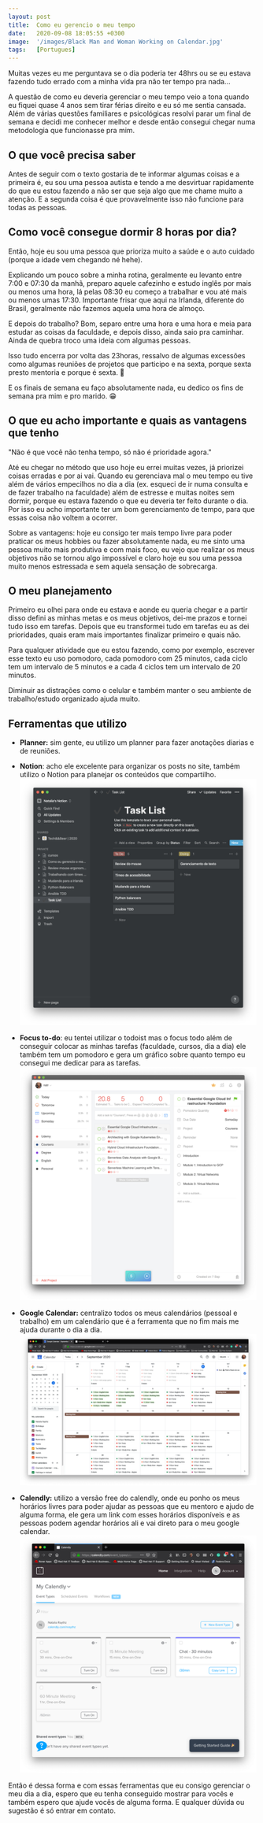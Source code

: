 ```yaml
---
layout: post
title:  Como eu gerencio o meu tempo
date:   2020-09-08 18:05:55 +0300
image:  '/images/Black Man and Woman Working on Calendar.jpg'
tags:   [Portugues]
---
```

Muitas vezes eu me perguntava se o dia poderia ter 48hrs ou se eu estava fazendo tudo errado com a minha vida pra não ter tempo pra nada... 

A questão de como eu deveria gerenciar o meu tempo veio a tona quando eu fiquei quase 4 anos sem tirar férias direito e eu só me sentia cansada. Além de várias questões familiares e psicológicas resolvi parar um final de semana e decidi me conhecer melhor e desde então consegui chegar numa metodologia que funcionasse pra mim. 

## O que você precisa saber

Antes de seguir com o texto gostaria de te informar algumas coisas e a primeira é, eu sou uma pessoa autista e tendo a me desvirtuar rapidamente do que eu estou fazendo a não ser que seja algo que me chame muito a atenção. E a segunda coisa é que provavelmente isso não funcione para todas as pessoas. 

## Como você consegue dormir 8 horas por dia?

Então, hoje eu sou uma pessoa que prioriza muito a saúde e o auto cuidado (porque a idade vem chegando né hehe).

Explicando um pouco sobre a minha rotina, geralmente eu levanto entre 7:00 e 07:30 da manhã, preparo aquele cafezinho e estudo inglês por mais ou menos uma hora, lá pelas 08:30 eu começo a trabalhar e vou até mais ou menos umas 17:30. Importante frisar que aqui na Irlanda, diferente do Brasil, geralmente não fazemos aquela uma hora de almoço. 

E depois do trabalho? Bom, separo entre uma hora e uma hora e meia para estudar as coisas da faculdade, e depois disso, ainda saio pra caminhar. Ainda de quebra troco uma ideia com algumas pessoas. 

Isso tudo encerra por volta das 23horas, ressalvo de algumas excessões como algumas reuniões de projetos que participo e na sexta, porque sexta presto mentoria e porque é sexta. 😬

E os finais de semana eu faço absolutamente nada, eu dedico os fins de semana pra mim e pro marido. 😁

## O que eu acho importante e quais as vantagens que tenho

"Não é que você não tenha tempo, só não é prioridade agora."

Até eu chegar no método que uso hoje eu errei muitas vezes, já priorizei coisas erradas e por ai vai. Quando eu gerenciava mal o meu tempo eu tive além de vários empecilhos no dia a dia (ex. esqueci de ir numa consulta e de fazer trabalho na faculdade) além de estresse e muitas noites sem dormir, porque eu estava fazendo o que eu  deveria ter feito durante o dia. Por isso eu acho importante ter um bom gerenciamento de tempo, para que essas coisa não voltem a ocorrer. 

Sobre as vantagens: hoje eu consigo ter mais tempo livre para poder praticar os meus hobbies ou fazer absolutamente nada, eu me sinto uma pessoa muito mais produtiva e com mais foco, eu vejo que realizar os meus objetivos não se tornou algo impossível e claro hoje eu sou uma pessoa muito menos estressada e sem aquela sensação de sobrecarga. 

## O meu planejamento

Primeiro eu olhei para onde eu estava e aonde eu queria chegar e a partir disso defini as minhas metas e os meus objetivos, dei-me prazos e tornei tudo isso em tarefas. Depois que eu transformei tudo em tarefas eu as dei prioridades, quais eram mais importantes finalizar primeiro e quais não. 

Para qualquer atividade que eu estou fazendo, como por exemplo, escrever esse texto eu uso pomodoro, cada pomodoro com 25 minutos, cada ciclo tem um intervalo de 5 minutos e a cada 4 ciclos tem um intervalo de 20 minutos. 

Diminuir as distrações como o celular e também manter o seu ambiente de trabalho/estudo organizado ajuda muito. 

## Ferramentas que utilizo

- **Planner:** sim gente, eu utilizo um planner para fazer anotações diarias e de reuniões.
- **Notion**: acho ele excelente para organizar os posts no site, também utilizo o Notion para planejar os conteúdos que compartilho.
![notion](/images/notion.png)

- **Focus to-do**: eu tentei utilizar o todoist mas o focus todo além de conseguir colocar as minhas tarefas (faculdade, cursos, dia a dia) ele também tem um pomodoro e gera um gráfico sobre quanto tempo eu consegui me dedicar para as tarefas.
![focus](/images/focus.png)

- **Google Calendar:** centralizo todos os meus calendários (pessoal e trabalho) em um calendário que é a ferramenta que no fim mais me ajuda durante o dia a dia.
![calendar](/images/Calendar.png)

- **Calendly:** utilizo a versão free do calendly, onde eu ponho os meus horários livres para poder ajudar as pessoas que eu mentoro e ajudo de alguma forma, ele gera um link com esses horários disponíveis e as pessoas podem agendar horários ali e vai direto para o meu google calendar.
![calendly](/images/calendly.png)

Então é dessa forma e com essas ferramentas que eu consigo gerenciar o meu dia a dia, espero que eu tenha conseguido mostrar para vocês e também espero que ajude vocês de alguma forma. E qualquer dúvida ou sugestão é só entrar em contato.